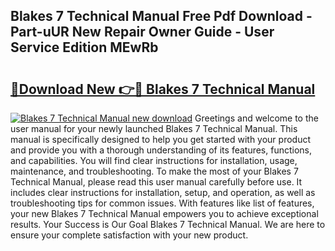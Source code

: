 ## Blakes 7 Technical Manual Free Pdf Download - Part-uUR New Repair Owner Guide - User Service Edition MEwRb

# <h2><a href="http://bc52313.oget.top/?id=Blakes+7+Technical+Manual">🔗Download New 👉🔴 Blakes 7 Technical Manual</a></h2>

[![Blakes 7 Technical Manual new download](https://i.imgur.com/5g1atiW.png)](http://bc52313.oget.top/?id=Blakes+7+Technical+Manual)
Greetings and welcome to the user manual for your newly launched Blakes 7 Technical Manual. This manual is specifically designed to help you get started with your product and provide you with a thorough understanding of its features, functions, and capabilities. You will find clear instructions for installation, usage, maintenance, and troubleshooting. To make the most of your Blakes 7 Technical Manual, please read this user manual carefully before use. It includes clear instructions for installation, setup, and operation, as well as troubleshooting tips for common issues. With features like list of features, your new Blakes 7 Technical Manual empowers you to achieve exceptional results. Your Success is Our Goal Blakes 7 Technical Manual. We are here to ensure your complete satisfaction with your new product.
